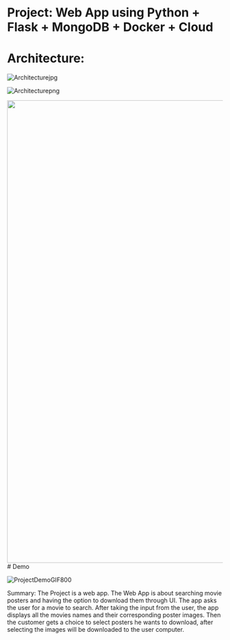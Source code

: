 # Project: Web App using Python + Flask + MongoDB + Docker + Cloud

# Architecture:
![Architecturejpg](https://user-images.githubusercontent.com/82024584/168757424-9e22a207-5fd9-40df-b3a1-152bd0cd48de.JPG)

![Architecturepng](https://user-images.githubusercontent.com/82024584/168757677-1791d38b-f44e-461a-bb94-5a1bdf3e3854.PNG)


<img src="https://user-images.githubusercontent.com/82024584/168107143-83bc9c12-6727-487d-8f61-93628ea6d28d.PNG" width="1920" height="1080">
# Demo

![ProjectDemoGIF800](https://user-images.githubusercontent.com/82024584/168753125-3f54a942-a2f2-4795-bf0e-0eb313374416.gif)


Summary: The Project is a web app. The Web App is about searching movie posters and having the option to download them through UI.
The app asks the user for a movie to search. After taking the input from the user, the app displays all the movies names and their corresponding poster images. Then the customer gets a choice to select posters he wants to download, after selecting the images will be downloaded to the user computer.

